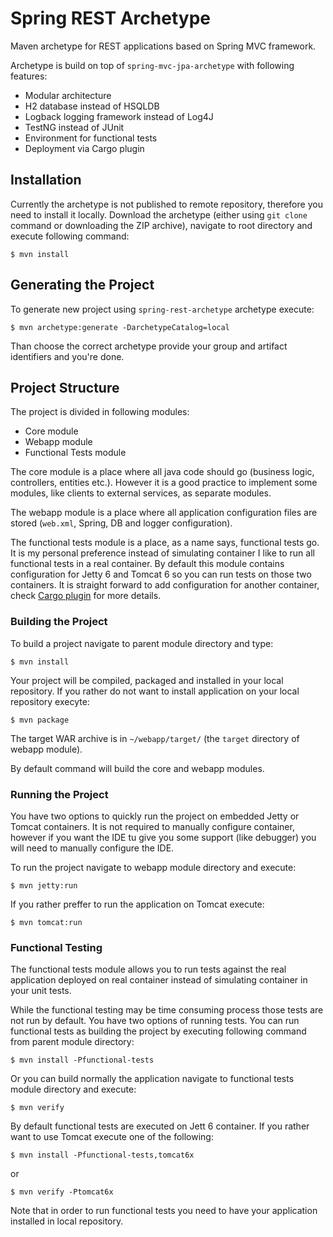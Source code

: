 # Spring REST Archetype

Maven archetype for REST applications based on Spring MVC framework.

Archetype is build on top of ``spring-mvc-jpa-archetype`` with following features:

 * Modular architecture
 * H2 database instead of HSQLDB
 * Logback logging framework instead of Log4J
 * TestNG instead of JUnit
 * Environment for functional tests
 * Deployment via Cargo plugin

## Installation

Currently the archetype is not published to remote repository,
therefore you need to install it locally. Download the archetype
(either using ``git clone`` command or downloading the ZIP archive),
navigate to root directory and execute following command:

    $ mvn install

## Generating the Project

To generate new project using ``spring-rest-archetype`` archetype
execute:

    $ mvn archetype:generate -DarchetypeCatalog=local

Than choose the correct archetype provide your group and artifact
identifiers and you're done.

## Project Structure

The project is divided in following modules:

* Core module
* Webapp module
* Functional Tests module

The core module is a place where all java code should go (business logic, controllers, entities etc.). However
it is a good practice to implement some modules, like clients to external services, as separate modules.

The webapp module is a place where all application configuration files are stored (``web.xml``, Spring, DB and
logger configuration).

The functional tests module is a place, as a name says, functional tests go. It is my personal preference instead
of simulating container I like to run all functional tests in a real container. By default this module contains
configuration for Jetty 6 and Tomcat 6 so you can run tests on those two containers. It is straight forward to add
configuration for another container, check [Cargo plugin](http://cargo.codehaus.org/Maven2+plugin) for more details.

### Building the Project

To build a project navigate to parent module directory and type:

    $ mvn install

Your project will be compiled, packaged and installed in your local repository. If you rather do not want to install
application on your local repository execyte:

    $ mvn package

The target WAR archive is in ``~/webapp/target/`` (the ``target`` directory of webapp module).

By default command will build the core and webapp modules.

### Running the Project

You have two options to quickly run the project on embedded Jetty or Tomcat containers. It is not required to
manually configure container, however if you want the IDE tu give you some support (like debugger) you will need
to manually configure the IDE.

To run the project navigate to webapp module directory and execute:

    $ mvn jetty:run

If you rather preffer to run the application on Tomcat execute:

    $ mvn tomcat:run

### Functional Testing

The functional tests module allows you to run tests against the real application deployed on real container instead of
simulating container in your unit tests.

While the functional testing may be time consuming process those tests are not run by default. You have two options
of running tests. You can run functional tests as building the project by executing following command from parent
module directory:

    $ mvn install -Pfunctional-tests

Or you can build normally the application navigate to functional tests module directory and execute:

    $ mvn verify

By default functional tests are executed on Jett 6 container. If you
rather want to use Tomcat execute one of the following:

    $ mvn install -Pfunctional-tests,tomcat6x

or

    $ mvn verify -Ptomcat6x 

Note that in order to run functional tests you need to have your
application installed in local repository.
